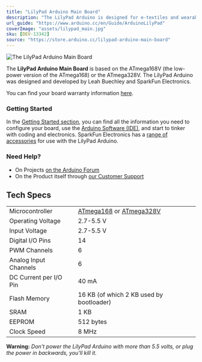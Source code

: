 ```yaml
---
title: "LilyPad Arduino Main Board"
description: "The LilyPad Arduino is designed for e-textiles and wearables projects. It can be sewn to fabric and similarly mounted power supplies, sensors and actuators with conductive thread."
url_guide: "https://www.arduino.cc/en/Guide/ArduinoLilyPad"
coverImage: "assets/lilypad_main.jpg"
sku: [DEV-13342]
source: "https://store.arduino.cc/lilypad-arduino-main-board"
---
```


![The LilyPad Arduino Main Board](assets/lilypad_main.jpg)

The **LilyPad Arduino Main Board** is based on the ATmega168V (the low-power version of the ATmega168) or the ATmega328V. The LilyPad Arduino was designed and developed by Leah Buechley and SparkFun Electronics.

You can find your board warranty information [here](https://www.arduino.cc/en/Main/warranty).

### Getting Started

In the [Getting Started section](https://www.arduino.cc/en/Guide/ArduinoLilyPad), you can find all the information you need to configure your board, use the [Arduino Software (IDE)](https://www.arduino.cc/en/Main/Software), and start to tinker with coding and electronics. SparkFun Electronics has a [range of accessories](http://www.sparkfun.com/commerce/categories.php?c=135) for use with the LilyPad Arduino.

### Need Help?

* On Projects [on the Arduino Forum](https://forum.arduino.cc/index.php?board=3.0)
* On the Product itself through [our Customer Support](https://support.arduino.cc/hc)

## Tech Specs

|                        |                                                        |
| ---------------------- | ------------------------------------------------------ |
| Microcontroller        | [ATmega168](http://www.atmel.com/Images/Atmel-2545-8-bit-AVR-Microcontroller-ATmega48-88-168*Datasheet.pdf) or [ATmega328V](http://www.atmel.com/dyn/resources/prod*documents/doc8025.pdf) |
| Operating Voltage      | 2.7-5.5 V |
| Input Voltage          | 2.7-5.5 V|
| Digital I/O Pins       | 14|
| PWM Channels           | 6 |
| Analog Input Channels  | 6|
| DC Current per I/O Pin | 40 mA|
| Flash Memory           | 16 KB (of which 2 KB used by bootloader)|
| SRAM                   | 1 KB |
| EEPROM                 | 512 bytes |
| Clock Speed            | 8 MHz|


**Warning:** *Don't power the LilyPad Arduino with more than 5.5 volts, or plug the power in backwards, you'll kill it.*

